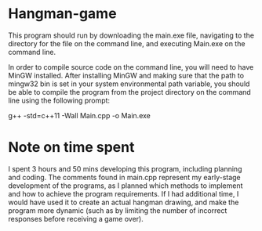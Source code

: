 # Hangman-game
This program should run by downloading the main.exe file, navigating to the directory for the file on the command line, and executing Main.exe on the command line.

In order to compile source code on the command line, you will need to have MinGW installed. After installing MinGW and making sure that the path to mingw32 bin is set in your system environmental path variable, you should be able to compile the program from the project directory on the command line using the following prompt:

g++ -std=c++11 -Wall Main.cpp -o Main.exe

# Note on time spent
I spent 3 hours and 50 mins developing this program, including planning and coding. The comments found in main.cpp represent my early-stage development of the programs, as I planned which methods to implement and how to achieve the program requirements. If I had additional time, I would have used it to create an actual hangman drawing, and make the program more dynamic (such as by limiting the number of incorrect responses before receiving a game over).
